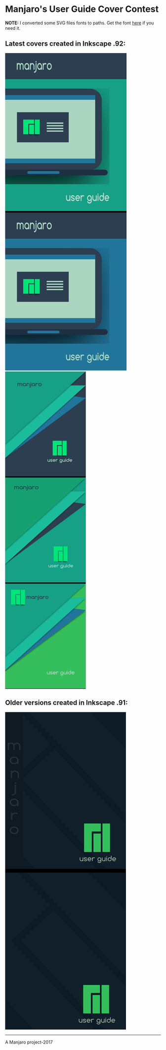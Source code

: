 # Manjaro's User Guide Cover Contest
**NOTE:** I converted some SVG files fonts to paths. Get the font [here](https://www.fontsquirrel.com/fonts/Comfortaa "Comfortaa at Font Squirrel") if you need it.
## Latest covers created in Inkscape .92:
![alt text](previews/manjaro_comp_covers.png "Manjaro Covers Set1")
![alt text](previews/manjaro-material-covers.png "Manjaro Covers Set2")
## Older versions created in Inkscape .91:
![alt text](previews/manjaro-guide-preview.png "Manjaro Covers Set3")


***
A Manjaro project-2017